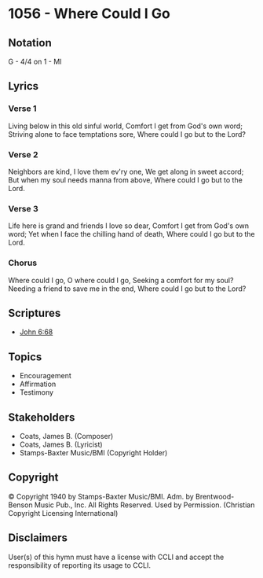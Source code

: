 # 1056 - Where Could I Go

## Notation

G - 4/4 on 1 - MI

## Lyrics

### Verse 1

Living below in this old sinful world, Comfort I get from God's own word; Striving alone to face temptations sore, Where could I go but to the Lord? 

### Verse 2

Neighbors are kind, I love them ev'ry one, We get along in sweet accord; But when my soul needs manna from above, Where could I go but to the Lord.

### Verse 3

Life here is grand and friends I love so dear, Comfort I get from God's own word; Yet when I face the chilling hand of death, Where could I go but to the Lord.

### Chorus

Where could I go, O where could I go, Seeking a comfort for my soul? Needing a friend to save me in the end, Where could I go but to the Lord?


## Scriptures

- [John 6:68](https://www.biblegateway.com/passage/?search=John%206%3A68)

## Topics

- Encouragement
- Affirmation
- Testimony

## Stakeholders

- Coats, James B. (Composer)
- Coats, James B. (Lyricist)
- Stamps-Baxter Music/BMI (Copyright Holder)

## Copyright

© Copyright 1940 by Stamps-Baxter Music/BMI. Adm. by Brentwood-Benson Music Pub., Inc. All Rights Reserved. Used by Permission.
(Christian Copyright Licensing International)

## Disclaimers

User(s) of this hymn must have a license with CCLI and accept the responsibility of reporting its usage to CCLI.

